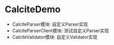 # CalciteDemo

- CalciteParser模块: 自定义Parser实现
- CalciteParserClient模块: 测试自定义Parser实现
- CalciteValidator模块: 自定义Validator实现
